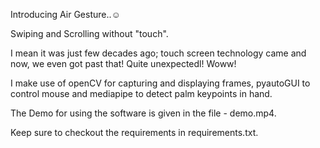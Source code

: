 Introducing Air Gesture..☺️

Swiping and Scrolling without "touch".

I mean it was just few decades ago; touch screen technology came and now, we even got past that!
Quite unexpectedl! Woww!

I make use of openCV for capturing and displaying frames, pyautoGUI to control mouse and mediapipe to detect palm keypoints in hand.




The Demo for using the software is given in the file - demo.mp4.

Keep sure to checkout the requirements in requirements.txt.
